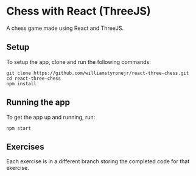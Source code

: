# Chess with React (ThreeJS)

A chess game made using React and ThreeJS.

## Setup

To setup the app, clone and run the following commands:

```
git clone https://github.com/williamstyronejr/react-three-chess.git
cd react-three-chess
npm install
```

## Running the app

To get the app up and running, run:

```
npm start
```

## Exercises

Each exercise is in a different branch storing the completed code for that exercise.
